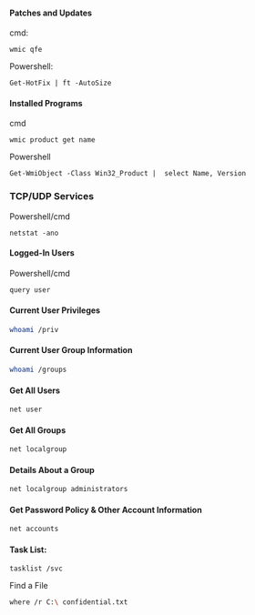 #### Patches and Updates

cmd:

```cmd-session
wmic qfe
```

Powershell:

```powershell-session
Get-HotFix | ft -AutoSize
```
#### Installed Programs

cmd

```cmd-session
wmic product get name
```

Powershell

```powershell-session
Get-WmiObject -Class Win32_Product |  select Name, Version
```

### TCP/UDP Services

Powershell/cmd

```
netstat -ano
```
#### Logged-In Users

Powershell/cmd

```bash
query user
```
#### Current User Privileges

```bash
whoami /priv
```
#### Current User Group Information

```bash
whoami /groups
```
#### Get All Users
```bash
net user
```

#### Get All Groups

```bash
net localgroup
```

#### Details About a Group

```bash
net localgroup administrators
```

#### Get Password Policy & Other Account Information

```bash
net accounts
```

#### Task List:

```cmd-session
tasklist /svc
```


Find a File

```bash
where /r C:\ confidential.txt
```